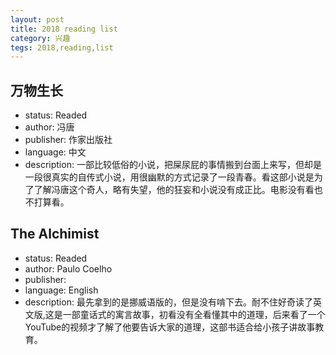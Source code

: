 ```yaml
---
layout: post
title: 2018 reading list
category: 兴趣
tegs: 2018,reading,list
---
```


## 万物生长 

- status: Readed 
- author: 冯唐
- publisher: 作家出版社
- language: 中文
- description: 一部比较低俗的小说，把屎尿屁的事情搬到台面上来写，但却是一段很真实的自传式小说，用很幽默的方式记录了一段青春。看这部小说是为了了解冯唐这个奇人，略有失望，他的狂妄和小说没有成正比。电影没有看也不打算看。

## The Alchimist
- status: Readed 
- author: Paulo Coelho
- publisher: 
- language: English
- description: 
最先拿到的是挪威语版的，但是没有啃下去。耐不住好奇读了英文版,这是一部童话式的寓言故事，初看没有全看懂其中的道理，后来看了一个YouTube的视频才了解了他要告诉大家的道理，这部书适合给小孩子讲故事教育。


